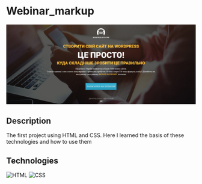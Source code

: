 # Webinar_markup
![image](./webinar.png)
## Description
The first project using HTML and CSS. Here I learned the basis of these technologies and how to use them 
## Technologies
![HTML](https://img.shields.io/badge/-HTML-090909?style=for-the-badge&logo=html5)
![CSS](https://img.shields.io/badge/-CSS-090909?style=for-the-badge&logo=css3)
